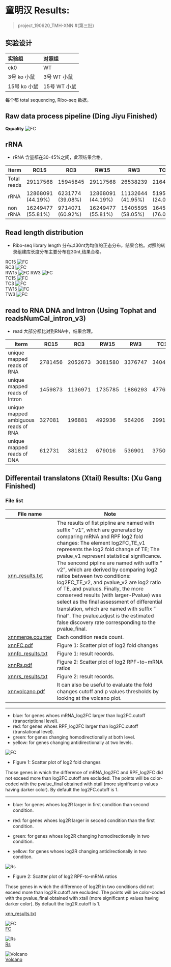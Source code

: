 # 童明汉 Results:

> project_190620_TMH-XNN #(第三批)

## 实验设计

|实验组|对照组|
|:-|:-|
|ck0|WT|
|3号 ko 小鼠 |3号 WT 小鼠 |
|15号 ko 小鼠 |15号 WT 小鼠 |

每个都 total sequencing, Ribo-seq 数据。

## Raw data process pipeline (Ding Jiyu Finished)
**Qquality**
![FC](../image/190620-XNN/afterqality.png)  

## rRNA 
* rRNA 含量都在30-45%之间，此项结果合格。

| Iterm       | RC15              | RC3              | RW15              | RW3               | TC15              | TC3               | TW15              | TW3               | 
|-------------|-------------------|------------------|-------------------|-------------------|-------------------|-------------------|-------------------|-------------------| 
| Total reads | 29117568          | 15945845         | 29117568          | 26538239          | 21647172          | 21085495          | 20839854          | 21286104          | 
| rRNA        | 12868091 (44.19%) | 6231774 (39.08%) | 12868091 (44.19%) | 11132644 (41.95%) | 5195548 (24.00%)  | 7424015 (35.21%)  | 6839769 (32.82%)  | 6633799 (31.16%)  | 
| non rRNA    | 16249477 (55.81%) | 9714071 (60.92%) | 16249477 (55.81%) | 15405595 (58.05%) | 16451624 (76.00%) | 13661480 (64.79%) | 14000085 (67.18%) | 14652305 (68.84%) | 

## Read length distribution

* Ribo-seq library length 分布以30nt为均值的正态分布，结果合格。对照的转录组建库长度分布主要分布在30nt,结果合格。

RC15 
![FC](./result_190620_XNN/RC15_length.png)  
RC3
![FC](./result_190620_XNN/RC3_length.png)  
RW15 
![FC](./result_190620_XNN/RW15_length.png) 
RW3 
![FC](./result_190620_XNN/RW3_length.png)  
TC15
![FC](./result_190620_XNN/TC15_length.png)  
TC3
![FC](./result_190620_XNN/TC3_length.png)  
TW15
![FC](./result_190620_XNN/TW15_length.png)  
TW3
![FC](./result_190620_XNN/TW3_length.png)  

## read to RNA DNA and Intron (Using Tophat and readsNumCal_intron_v3)

* read 大部分都比对到RNA中，结果合理。

| Iterm                                | RC15     | RC3      | RW15     | RW3      | TC15     | TC3      | TW15     | TW3      | 
|--------------------------------------|----------|----------|----------|----------|----------|----------|----------|----------| 
| unique mapped reads of RNA           |  2781456 |  2052673 |  3081580 |  3376747 |  3404711 |  3176944 |  3445547 |  3377738 | 
| unique mapped reads of Intron        |  1459873 |  1136971 |  1735785 |  1886293 |  477659  |  569024  |  359882  |  522544  | 
| unique mapped ambiguous reads of RNA |  327081  |  196881  |  492936  |  564206  |  299193  |  183668  |  308807  |  307879  | 
| unique mapped reads of DNA           |  612731  |  381812  |  679016  |  536901  |  3750711 |  2842941 |  3290770 |  3258154 | 


## Differentail translatons (Xtail) Results: (Xu Gang Finished)

### File list

|File name|Note|
|--------- |----|
|[xnn_results.txt](./result_190620_XNN/xnn_results.txt)    |The results of ﬁst pipline are named with suﬃx ” v1”, which are generated by comparing mRNA and RPF log2 fold changes: The element log2FC_TE_v1 represents the log2 fold change of TE; The pvalue_v1 represent statistical signiﬁcance. The sencond pipline are named with suﬃx ” v2”, which are derived by comparing log2 ratios between two conditions: log2FC_TE_v2, and pvalue_v2 are log2 ratio of TE, and pvalues. Finally, the more conserved results (with larger-Pvalue) was select as the ﬁnal assessment of diﬀerential translation, which are named with suﬃx ” ﬁnal”. The pvalue.adjust is the estimated false discovery rate corresponding to the pvalue_final.|
|[xnnmerge.counter](./result_190620_XNN/xnnmerge.counter)|Each condition reads count.|
|[xnnFC.pdf](./result_190620_XNN/xnnFC.pdf) |Figure 1: Scatter plot of log2 fold changes|
|[xnnfc_results.txt](./result_190620_XNN/xnnfc_results.txt) |Figure 1: result records.|
|[xnnRs.pdf](./result_190620_XNN/xnnRs.pdf)                 |Figure 2: Scatter plot of log2 RPF-to-mRNA ratios|
|[xnnrs_results.txt](./result_190620_XNN/xnnrs_results.txt) |Figure 2: result records.|
|[xnnvolcano.pdf](./result_190620_XNN/xnnvolcano.pdf)       |It can also be useful to evaluate the fold changes cutoﬀ and p values thresholds by looking at the volcano plot.|

-----------
* blue: for genes whoes mRNA_log2FC larger than log2FC.cutoff (transcriptional level).
* red: for genes whoes RPF_log2FC larger than log2FC.cutoff (translational level).
* green: for genes changing homodirectionally at both level.
* yellow: for genes changing antidirectionally at two levels.

![FC](../image/190620-XNN/FC.png)   
* Figure 1: Scatter plot of log2 fold changes

Those genes in which the diﬀerence of mRNA_log2FC and RPF_log2FC did not exceed more than log2FC.cutoff are excluded. The points will be color-coded with the pvalue_final obtained with xtail (more signiﬁcant p values having darker color). By default the log2FC.cutoff is 1.

-------------------

* blue: for genes whoes log2R larger in ﬁrst condition than second condition.

* red: for genes whoes log2R larger in second condition than the ﬁrst condition.

* green: for genes whoes log2R changing homodirectionally in two condition.

* yellow: for genes whoes log2R changing antidirectionally in two conditon.

![Rs](../image/190620-XNN/Rs.png)

* Figure 2: Scatter plot of log2 RPF-to-mRNA ratios

Those genes in which the diﬀerence of log2R in two conditions did not exceed more than log2R.cutoff are excluded. The points will be color-coded with the pvalue_final obtained with xtail (more signiﬁcant p values having darker color). By default the log2R.cutoff is 1.





[xnn_results.txt](../image/190620-XNN/xnn_results.txt)  

![FC](../image/190620-XNN/FC.png)  
[FC](../image/190620-XNN/xnnFC.pdf)  

![Rs](../image/190620-XNN/Rs.png)  
[Rs](../image/190620-XNN/xnnRs.pdf)  


![Volcano](../image/190620-XNN/volcano.png)  
[Volcano](../image/190620-XNN/xnnvolcano.pdf)  








